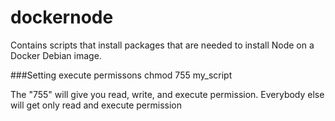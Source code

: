 # dockernode
Contains scripts that install packages that are needed to install Node on a Docker Debian image.

###Setting execute permissons
    chmod 755 my_script

The "755" will give you read, write, and execute permission. Everybody else will get only read and execute permission
